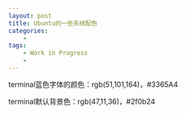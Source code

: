 ```yaml
---
layout: post
title: Ubuntu的一些系统配色
categories:
    - 
tags:
    - Work in Progress
    - 
---
```


terminal蓝色字体的颜色：rgb(51,101,164)，#3365A4

terminal默认背景色：rgb(47,11,36)，#2f0b24
